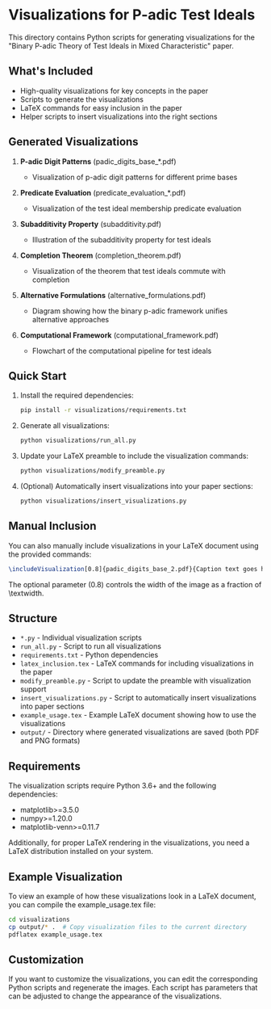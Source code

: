 # Visualizations for P-adic Test Ideals

This directory contains Python scripts for generating visualizations for the "Binary P-adic Theory of Test Ideals in Mixed Characteristic" paper.

## What's Included

- High-quality visualizations for key concepts in the paper
- Scripts to generate the visualizations
- LaTeX commands for easy inclusion in the paper
- Helper scripts to insert visualizations into the right sections

## Generated Visualizations

1. **P-adic Digit Patterns** (padic_digits_base_*.pdf)
   - Visualization of p-adic digit patterns for different prime bases

2. **Predicate Evaluation** (predicate_evaluation_*.pdf)
   - Visualization of the test ideal membership predicate evaluation

3. **Subadditivity Property** (subadditivity.pdf)
   - Illustration of the subadditivity property for test ideals

4. **Completion Theorem** (completion_theorem.pdf)
   - Visualization of the theorem that test ideals commute with completion

5. **Alternative Formulations** (alternative_formulations.pdf)
   - Diagram showing how the binary p-adic framework unifies alternative approaches

6. **Computational Framework** (computational_framework.pdf)
   - Flowchart of the computational pipeline for test ideals

## Quick Start

1. Install the required dependencies:
   ```bash
   pip install -r visualizations/requirements.txt
   ```

2. Generate all visualizations:
   ```bash
   python visualizations/run_all.py
   ```

3. Update your LaTeX preamble to include the visualization commands:
   ```bash
   python visualizations/modify_preamble.py
   ```

4. (Optional) Automatically insert visualizations into your paper sections:
   ```bash
   python visualizations/insert_visualizations.py
   ```

## Manual Inclusion

You can also manually include visualizations in your LaTeX document using the provided commands:

```latex
\includeVisualization[0.8]{padic_digits_base_2.pdf}{Caption text goes here}
```

The optional parameter (0.8) controls the width of the image as a fraction of \textwidth.

## Structure

- `*.py` - Individual visualization scripts
- `run_all.py` - Script to run all visualizations
- `requirements.txt` - Python dependencies
- `latex_inclusion.tex` - LaTeX commands for including visualizations in the paper
- `modify_preamble.py` - Script to update the preamble with visualization support
- `insert_visualizations.py` - Script to automatically insert visualizations into paper sections
- `example_usage.tex` - Example LaTeX document showing how to use the visualizations
- `output/` - Directory where generated visualizations are saved (both PDF and PNG formats)

## Requirements

The visualization scripts require Python 3.6+ and the following dependencies:
- matplotlib>=3.5.0
- numpy>=1.20.0
- matplotlib-venn>=0.11.7

Additionally, for proper LaTeX rendering in the visualizations, you need a LaTeX distribution installed on your system.

## Example Visualization

To view an example of how these visualizations look in a LaTeX document, you can compile the example_usage.tex file:

```bash
cd visualizations
cp output/* .  # Copy visualization files to the current directory
pdflatex example_usage.tex
```

## Customization

If you want to customize the visualizations, you can edit the corresponding Python scripts and regenerate the images. Each script has parameters that can be adjusted to change the appearance of the visualizations. 
